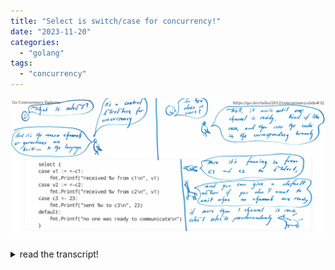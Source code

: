 ```yaml
---
title: "Select is switch/case for concurrency!"
date: "2023-11-20"
categories: 
  - "golang"
tags: 
  - "concurrency"
---
```


![Animals explain the select concurrency statement](/assets/images/select.anim.png)

<details class="comic-transcript inline-block">
  <summary class="button m1-4 md:p-4 md:text-center font-bold cursor-pointer">read the transcript!</summary>


<h3>bubble 1: guy asks bird</h3>

What is select?

<h3>bubble 2: bird explains</h3>

    It's a control structure for concurrency.  And Rob Pike, one of Golang's developers, says 
    it's the reason channels and goroutines are built-in to the language.

<h3>bubble 3: guy asks "how does it work?"</h3>

  Bird answers "It waits until 1 channel is ready.  Kind of like case, and then runs the code in
  the corresponding branch."   

<h3>bubble 4: bird explains lines in Rob Pike's example</h3>

{% highlight golang linenos %}
select {
    case v1 := <-c1:
        fmt.Printf("received %v from c1\n", v1)
    case v2 := <-c2: // bird says here it is fanning in from c1 and c2 to stdout
        fmt.Printf("received %v from c2\n", v1) 
    case c3 <- 23:
        fmt.Printf("sent %v to c3\n", 23)
    default: // giraffe says you can give a default if no channel is ready
        fmt.Printf("no one was ready to communicate\n")
    }
{% endhighlight %}

Finally a cow explains if more than 1 channel is ready, then select picks on branch pseudorandomly.
            </details>




